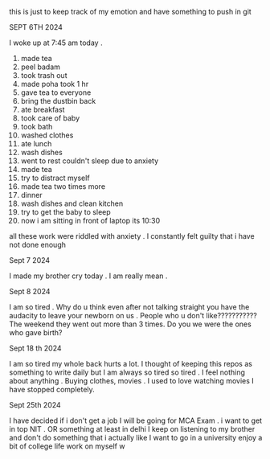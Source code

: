 
this is just to keep track of my emotion and have something to push in git

SEPT 6TH 2024

I woke up at 7:45 am today . 

1. made tea
2. peel badam
3. took trash out
4. made poha took 1 hr
5. gave tea to everyone
6. bring the dustbin back
7. ate breakfast
8. took care of baby
9. took bath 
10. washed clothes 
11. ate lunch 
12. wash dishes 
13. went to rest couldn't sleep due to anxiety
14. made tea 
15. try to distract myself 
16. made tea two times more 
17. dinner 
18. wash dishes and clean kitchen
19. try to get the baby to sleep
20. now i am sitting in front of laptop its 10:30 


all these work were riddled with anxiety . I constantly felt guilty that i have not done enough 

Sept 7 2024

I made my brother cry today . I am really mean .

Sept 8 2024

I am so tired . Why do u think even after not talking straight you have the audacity to leave your newborn on us . People who u don't like???????????
The weekend they went out more than 3 times. Do you we were the ones who gave birth?

Sept 18 th 2024

I am so tired my whole back hurts a lot. I thought of keeping this repos as something to write daily 
but I am always so tired so tired . I feel nothing about anything . Buying clothes, movies . I used to love watching movies I have stopped completely.


Sept 25th 2024

I have decided if i don't get a job I will be going for MCA Exam . i want to get in top NIT . OR something at least in delhi 
I keep on listening to my brother and don't do something that i actually like
I want to go in a university enjoy a bit of college life work on myself 
w
